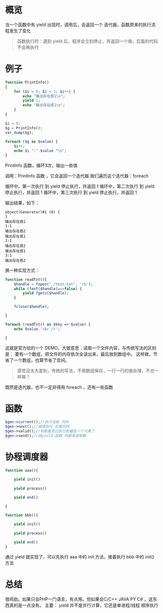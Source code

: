 
# 概览

当一个函数中有 yield 出现时，调用后，会返回一个 迭代器，函数原来的执行流程发生了变化
>函数执行时：遇到 yield 后，程序会立刻停止，并返回一个值，后面的代码不会再执行



# 例子

```php
function PrintInfo()  
{  
	for ($i = 0; $i < 3; $i++) {  
		echo "输出存在感1\n";  
		yield 1;  
		echo "输出存在感2\n";  
	}  
}  
  
$i = 0;  
$g = PrintInfo();  
var_dump($g);  
  
foreach ($g as $value) {  
	$i++;  
	echo $i.":".$value."\n";  
}

```

PrintInfo 函数，循环3次，输出一些值

调用：PrintInfo 函数 ，它会返回一个迭代器
我们遍历这个迭代器：foreach

循环中，第一次执行   到 yield 停止执行，并返回 1
循环中，第二次执行   到 yield 停止执行，并返回 1
循环中，第三次执行   到 yield 停止执行，并返回 1


输出结果，如下：
```
object(Generator)#1 (0) {
}
输出存在感1
1:1
输出存在感2
输出存在感1
2:1
输出存在感2
输出存在感1
3:1
输出存在感2
```


换一种实现方式：
```php
function readTxt(){
	$handle = fopen("./test.txt", 'rb');
	while (feof($handle)===false) {
		yield fgets($handle);
	}

	fclose($handle);

}

foreach (readTxt() as $key => $value) {
	echo $value.'<br />';

}
```

这就是官方给的一个 DEMO，大致意思：读取一个文件内容，与传统写法的区别是：
要有一个数组，把文件的内存依次全读出来，最后放到数组中。
这样做，节省了一个数组，也算节省了空间。
>感觉没太大差别，传统的写法，不用数组保存，一行一行的做处理，不也一样嘛？

既然是迭代器，也不一定非得用 foreach ，还有一些函数

# 函数

```php
$gen->current();//执行当前 代码
$gen->next();//继续执行 后面代码
$gen->valid();//判断是否已执行到最后一个元素了
$gen->send();//给yield 函数 内部发送参数
```

# 协程调度器

```php
function aaa(){

	yield init()
	
	yield process()
	
	yield end()

}

function bbb(){

	yield init()
	
	yield process()
	
	yield end()
}

```

通过 yield 就实现了，可以先执行 aaa 中的 init 方法，接着执行 bbb 中的 init() 方法

# 总结

很鸡肋。如果只会PHP一门语言，有点用。但如果会C/C++ JAVA PY C# ，这东西真的是一点没有。
主要： yield 并不是并行计算，它还是单进程/线程 顺序执行

